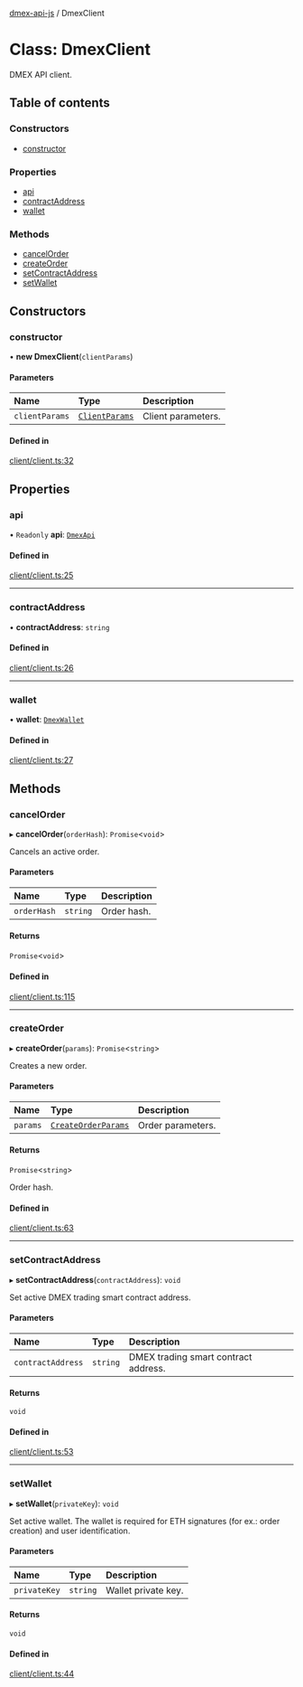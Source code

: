 [dmex-api-js](../README.md) / DmexClient

# Class: DmexClient

DMEX API client.

## Table of contents

### Constructors

- [constructor](DmexClient.md#constructor)

### Properties

- [api](DmexClient.md#api)
- [contractAddress](DmexClient.md#contractaddress)
- [wallet](DmexClient.md#wallet)

### Methods

- [cancelOrder](DmexClient.md#cancelorder)
- [createOrder](DmexClient.md#createorder)
- [setContractAddress](DmexClient.md#setcontractaddress)
- [setWallet](DmexClient.md#setwallet)

## Constructors

### constructor

• **new DmexClient**(`clientParams`)

#### Parameters

| Name | Type | Description |
| :------ | :------ | :------ |
| `clientParams` | [`ClientParams`](../interfaces/ClientParams.md) | Client parameters. |

#### Defined in

[client/client.ts:32](https://github.com/dmex-app/node-api-js/blob/402fa0b/src/client/client.ts#L32)

## Properties

### api

• `Readonly` **api**: [`DmexApi`](DmexApi.md)

#### Defined in

[client/client.ts:25](https://github.com/dmex-app/node-api-js/blob/402fa0b/src/client/client.ts#L25)

___

### contractAddress

• **contractAddress**: `string`

#### Defined in

[client/client.ts:26](https://github.com/dmex-app/node-api-js/blob/402fa0b/src/client/client.ts#L26)

___

### wallet

• **wallet**: [`DmexWallet`](DmexWallet.md)

#### Defined in

[client/client.ts:27](https://github.com/dmex-app/node-api-js/blob/402fa0b/src/client/client.ts#L27)

## Methods

### cancelOrder

▸ **cancelOrder**(`orderHash`): `Promise`<`void`\>

Cancels an active order.

#### Parameters

| Name | Type | Description |
| :------ | :------ | :------ |
| `orderHash` | `string` | Order hash. |

#### Returns

`Promise`<`void`\>

#### Defined in

[client/client.ts:115](https://github.com/dmex-app/node-api-js/blob/402fa0b/src/client/client.ts#L115)

___

### createOrder

▸ **createOrder**(`params`): `Promise`<`string`\>

Creates a new order.

#### Parameters

| Name | Type | Description |
| :------ | :------ | :------ |
| `params` | [`CreateOrderParams`](../interfaces/CreateOrderParams.md) | Order parameters. |

#### Returns

`Promise`<`string`\>

Order hash.

#### Defined in

[client/client.ts:63](https://github.com/dmex-app/node-api-js/blob/402fa0b/src/client/client.ts#L63)

___

### setContractAddress

▸ **setContractAddress**(`contractAddress`): `void`

Set active DMEX trading smart contract address.

#### Parameters

| Name | Type | Description |
| :------ | :------ | :------ |
| `contractAddress` | `string` | DMEX trading smart contract address. |

#### Returns

`void`

#### Defined in

[client/client.ts:53](https://github.com/dmex-app/node-api-js/blob/402fa0b/src/client/client.ts#L53)

___

### setWallet

▸ **setWallet**(`privateKey`): `void`

Set active wallet.
The wallet is required for ETH signatures (for ex.: order creation) and user identification.

#### Parameters

| Name | Type | Description |
| :------ | :------ | :------ |
| `privateKey` | `string` | Wallet private key. |

#### Returns

`void`

#### Defined in

[client/client.ts:44](https://github.com/dmex-app/node-api-js/blob/402fa0b/src/client/client.ts#L44)
